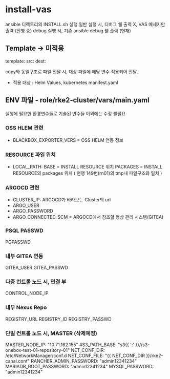 # install-vas

ansible 디렉토리의 INSTALL.sh 실행
일반 실행 시, 디버그 쉘 출력 X, VAS 메세지만 출력 (진행 중)
debug 실행 시, 기존 ansible debug 쉘 출력 (현재)

## Template -> 미적용

template:
  src:
  dest: 

copy와 동일구조로 파일 전달 시, 대상 파일에 해당 변수 적용되어 전달.
- 적용 대상 : Helm Values, kubernetes manifest.yaml

## ENV 파일  - role/rke2-cluster/vars/main.yaml 
실행에 필요한 환경변수들로 기술된 변수들 이외에는 수정 불필요

### OSS HLEM 관련 
- BLACKBOX_EXPORTER_VERS = OSS HELM 연동 정보

### RESOURCE 파일 위치
- LOCAL_PATH:
    BASE = INSTALL RESOURCE 위치
    PACKAGES = INSTALL RESOURCE의 packages 위치 ( 현행  149번(rn01)의 tmp내 파일구조와 일치 )

### ARGOCD 관련
- CLUSTER_IP: ARGOCD가 바라보는 Cluster의 url
- ARGO_USER
- ARGO_PASSWORD
- ARGO_CONNECTED_SCM = ARGOCD에서 참조할 형상 관리 시스템(GITEA)

### PSQL PASSWD
PGPASSWD

### 내부 GITEA 연동
GITEA_USER
GITEA_PASSWD

### 다중 컨트롤 노드 시, 연결 부
CONTROL_NODE_IP

### 내부 Nexus Repo
REGISTRY_URL
REGISTRY_ID
REGISTRY_PASSWD

### 단일 컨트롤 노드 시, MASTER (삭제예정)
MASTER_NODE_IP: "10.71.162.155"
#S3_PATH_BASE: "s3{{ ':' }}//s3-onebox-test-01-repository-01"
NET_CONF_DIR: /etc/NetworkManager/conf.d
NET_CONF_FILE: "{{ NET_CONF_DIR }}/rke2-canal.conf"
RANCHER_ADMIN_PASSWORD: "admin12341234"
MARIADB_ROOT_PASSWORD: "admin12341234"
MYSQL_PASSWORD: "admin12341234"

